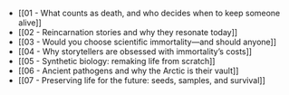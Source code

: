 - [[01 - What counts as death, and who decides when to keep someone alive]]
- [[02 - Reincarnation stories and why they resonate today]]
- [[03 - Would you choose scientific immortality—and should anyone]]
- [[04 - Why storytellers are obsessed with immortality’s costs]]
- [[05 - Synthetic biology: remaking life from scratch]]
- [[06 - Ancient pathogens and why the Arctic is their vault]]
- [[07 - Preserving life for the future: seeds, samples, and survival]]